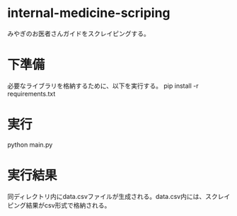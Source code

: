 # internal-medicine-scriping
みやぎのお医者さんガイドをスクレイピングする。

# 下準備
必要なライブラリを格納するために、以下を実行する。
pip install -r requirements.txt

# 実行
python main.py

# 実行結果
同ディレクトリ内にdata.csvファイルが生成される。data.csv内には、スクレイピング結果がcsv形式で格納される。
